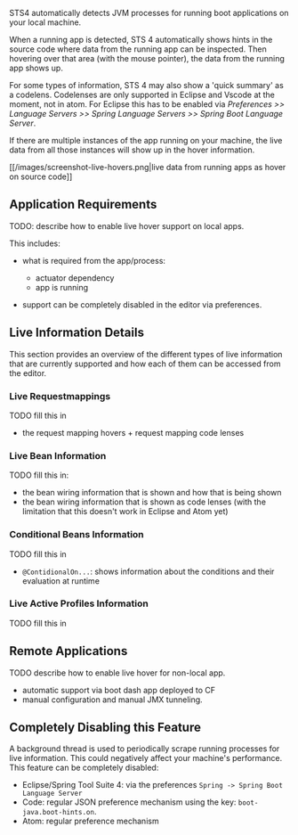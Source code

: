 STS4 automatically detects JVM processes for running boot applications on your local machine.

When a running app is detected, STS 4 automatically shows hints in the source code where data from the running app can be inspected. Then hovering over that area (with the mouse pointer), the data from the running app shows up.

For some types of information, STS 4 may also show a 'quick summary' as a codelens. Codelenses are only supported in Eclipse and Vscode at the moment, not in atom. For Eclipse this has to be enabled via *Preferences >> Language Servers >> Spring Language Servers >> Spring Boot Language Server*.

If there are multiple instances of the app running on your machine, the live data from all those instances will show up in the hover information.

[[/images/screenshot-live-hovers.png|live data from running apps as hover on source code]]

## Application Requirements

TODO: describe how to enable live hover support on local apps. 

This includes:

- what is required from the app/process: 
  - actuator dependency
  - app is running

- support can be completely disabled in the editor via preferences.

## Live Information Details

This section provides an overview of the different types of live information that are currently
supported and how each of them can be accessed from the editor.

### Live Requestmappings

TODO fill this in
- the request mapping hovers + request mapping code lenses

### Live Bean Information

TODO fill this in:

- the bean wiring information that is shown and how that is being shown
- the bean wiring information that is shown as code lenses (with the limitation that this doesn't work in Eclipse and Atom yet)

### Conditional Beans Information

TODO fill this in
* `@ContidionalOn...`: shows information about the conditions and their evaluation at runtime

### Live Active Profiles Information

TODO fill this in 

## Remote Applications

TODO describe how to enable live hover for non-local app. 
- automatic support via boot dash app deployed to CF
- manual configuration and manual JMX tunneling.

## Completely Disabling this Feature

A background thread is used to periodically scrape running processes for live information. This could negatively affect your machine's performance. This feature can be completely disabled: 

* Eclipse/Spring Tool Suite 4: via the preferences `Spring -> Spring Boot Language Server`
* Code: regular JSON preference mechanism using the key: `boot-java.boot-hints.on`.
* Atom: regular preference mechanism